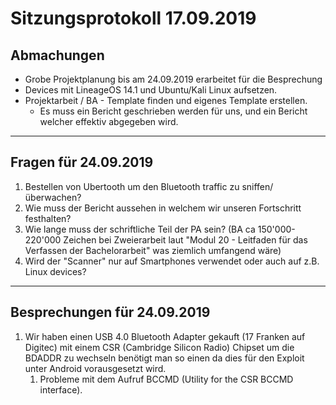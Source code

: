 # Sitzungsprotokoll 17.09.2019

## Abmachungen
* Grobe Projektplanung bis am 24.09.2019 erarbeitet für die Besprechung
* Devices mit LineageOS 14.1 und Ubuntu/Kali Linux aufsetzen.
* Projektarbeit / BA - Template finden und eigenes Template erstellen.
  * Es muss ein Bericht geschrieben werden für uns, und ein Bericht welcher effektiv abgegeben wird.
  
---

## Fragen für 24.09.2019
1. Bestellen von Ubertooth um den Bluetooth traffic zu sniffen/überwachen?
2. Wie muss der Bericht aussehen in welchem wir unseren Fortschritt festhalten?
3. Wie lange muss der schriftliche Teil der PA sein? (BA ca 150'000-220'000 Zeichen bei Zweierarbeit laut "Modul 20 - Leitfaden für das Verfassen der Bachelorarbeit" was ziemlich umfangend wäre)
4. Wird der "Scanner" nur auf Smartphones verwendet oder auch auf z.B. Linux devices?

---

## Besprechungen für 24.09.2019
1. Wir haben einen USB 4.0 Bluetooth Adapter gekauft (17 Franken auf Digitec) mit einem CSR (Cambridge Silicon Radio) Chipset um die BDADDR zu wechseln benötigt man so einen da dies für den Exploit unter Android vorausgesetzt wird.
    1. Probleme mit dem Aufruf BCCMD (Utility for the CSR BCCMD interface).
